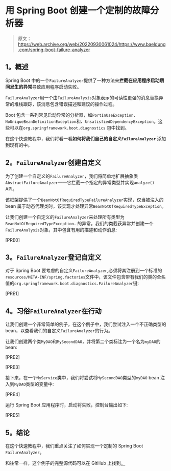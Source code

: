 # 用 Spring Boot 创建一个定制的故障分析器

> 原文：<https://web.archive.org/web/20220930061024/https://www.baeldung.com/spring-boot-failure-analyzer>

## **1。概述**

Spring Boot 中的一个`FailureAnalyzer`提供了一种方法来**拦截在应用程序启动期间发生的异常**导致应用程序启动失败。

`FailureAnalyzer`用一个由`FailureAnalysis`对象表示的可读性更强的消息替换异常的堆栈跟踪，该消息包含错误描述和建议的操作过程。

Boot 包含一系列常见启动异常的分析器，如`PortInUseException`、`NoUniqueBeanDefinitionException`和、`UnsatisfiedDependencyException`。这些可以在`org.springframework.boot.diagnostics` 包中找到。

在这个快速教程中，我们将看一看**如何将我们自己的自定义`FailureAnalyzer`** 添加到现有的中。

## **2。`FailureAnalyzer`创建自定义**

为了创建一个自定义的`FailureAnalyzer`，我们将简单地扩展抽象类`AbstractFailureAnalyzer`——它拦截一个指定的异常类型并实现`analyze()` API。

该框架提供了一个`BeanNotOfRequiredTypeFailureAnalyzer`实现，仅当被注入的 bean 属于动态代理类时，该实现才处理异常`BeanNotOfRequiredTypeException`。

让我们创建一个自定义的`FailureAnalyzer`来处理所有类型为`BeanNotOfRequiredTypeException.` 的异常。我们的类截获异常并创建一个`FailureAnalysis`对象，其中包含有用的描述和动作消息:

[PRE0]

## **3。`FailureAnalyzer`登记自定义**

对于 Spring Boot 要考虑的自定义`FailureAnalyzer`,必须将其注册到一个标准的`resources/META-INF/spring.factories`文件中，该文件包含带有我们的类的全名值的`org.springframework.boot.diagnostics.FailureAnalyzer`键:

[PRE1]

## **4。习俗`FailureAnalyzer`在行动**

让我们创建一个非常简单的例子，在这个例子中，我们尝试注入一个不正确类型的 bean，以查看我们的自定义`FailureAnalyzer`的行为。

让我们创建两个类`MyDAO`和`MySecondDAO`，并将第二个类标注为一个名为`myDAO`的 bean:

[PRE2]

[PRE3]

接下来，在一个`MyService`类中，我们将尝试将`MySecondDAO`类型的`myDAO` bean 注入到`MyDAO`类型的变量中:

[PRE4]

运行 Spring Boot 应用程序时，启动将失败，控制台输出如下:

[PRE5]

## **5。结论**

在这个快速教程中，我们重点关注了如何实现一个定制的 Spring Boot `FailureAnalyzer`。

和往常一样，这个例子的完整源代码可以在 GitHub 上找到[。](https://web.archive.org/web/20220629013021/https://github.com/eugenp/tutorials/tree/master/spring-boot-modules/spring-boot-basic-customization)
